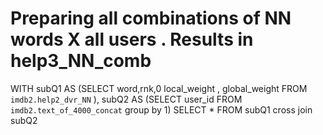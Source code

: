 # Preparing all combinations of NN words X all users . Results in help3_NN_comb
WITH 
subQ1 AS (SELECT  word,rnk,0 local_weight , global_weight FROM `imdb2.help2_dvr_NN` ),
subQ2 AS (SELECT user_id FROM `imdb2.text_of_4000_concat` group by 1) 
     SELECT * FROM subQ1
cross join         subQ2 
